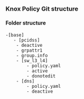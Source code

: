 ### Knox Policy Git structure

#### Folder structure
```
-[base]
   - [pcidss]
	- deactive
	- grpattr1
	- group.info
	- [sw_l3_l4]
		- policy.yaml
		- active
		- donotedit
	- [dns]
		- policy.yaml
		- deactive
```
